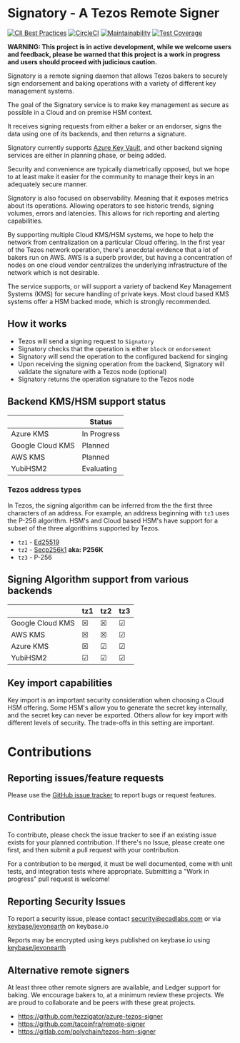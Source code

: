 # Signatory - A Tezos Remote Signer

[![CII Best Practices](https://bestpractices.coreinfrastructure.org/projects/2778/badge)](https://bestpractices.coreinfrastructure.org/projects/2778)
[![CircleCI](https://circleci.com/gh/ecadlabs/signatory.svg?style=svg)](https://circleci.com/gh/ecadlabs/signatory)
[![Maintainability](https://api.codeclimate.com/v1/badges/c1304869331b687e0aba/maintainability)](https://codeclimate.com/github/ecadlabs/signatory/maintainability)
[![Test Coverage](https://api.codeclimate.com/v1/badges/c1304869331b687e0aba/test_coverage)](https://codeclimate.com/github/ecadlabs/signatory/test_coverage)

__WARNING: This project is in active development, while we welcome users and
feedback, please be warned that this project is a work in progress and users
should proceed with judicious caution.__

Signatory is a remote signing daemon that allows Tezos bakers to securely sign
endorsement and baking operations with a variety of different key management
systems.

The goal of the Signatory service is to make key management as secure as
possible in a Cloud and on premise HSM context.

It receives signing requests from either a baker or an endorser, signs the data
using one of its backends, and then returns a signature.

Signatory currently supports [Azure Key Vault][0], and other backend signing
services are either in planning phase, or being added.

Security and convenience are typically diametrically opposed, but we hope to at
least make it easier for the community to manage their keys in an adequately
secure manner.

Signatory is also focused on observability. Meaning that it exposes metrics
about its operations. Allowing operators to see historic trends, signing
volumes, errors and latencies. This allows for rich reporting and alerting
capabilities.

By supporting multiple Cloud KMS/HSM systems, we hope to help the network from
centralization on a particular Cloud offering. In the first year of the Tezos
network operation, there's anecdotal evidence that a lot of bakers run on AWS.
AWS is a superb provider, but having a concentration of nodes on one cloud
vendor centralizes the underlying infrastructure of the network which is not
desirable.

The service supports, or will support a variety of backend Key Management
Systems (KMS) for secure handling of private keys. Most cloud based KMS systems
offer a HSM backed mode, which is strongly recommended.

## How it works

* Tezos will send a signing request to `Signatory`
* Signatory checks that the operation is either `block` or `endorsement`
* Signatory will send the operation to the configured backend for singing
* Upon receiving the signing operation from the backend, Signatory will validate the signature with a Tezos node (optional)
* Signatory returns the operation signature to the Tezos node

## Backend KMS/HSM support status

|                  | Status      |
| ---------------- | ----------- |
| Azure KMS        | In Progress |
| Google Cloud KMS | Planned     |
| AWS KMS          | Planned     |
| YubiHSM2         | Evaluating  |

### Tezos address types

In Tezos, the signing algorithm can be inferred from the the first three
characters of an address. For example, an address beginning with `tz3` uses the
P-256 algorithm. HSM's and Cloud based HSM's have support for a subset of the
three algorithims supported by Tezos.

* `tz1` - [Ed25519](https://ed25519.cr.yp.to/)
* `tz2` - [Secp256k1](https://en.bitcoin.it/wiki/Secp256k1) __aka: P256K__
* `tz3` - P-256

## Signing Algorithm support from various backends

|                  | tz1 | tz2 | tz3 |
| ---------------- | --- | --- | --- |
| Google Cloud KMS | ☒   | ☒   | ☑   |
| AWS KMS          | ☒   | ☒   | ☑   |
| Azure KMS        | ☒   | ☑   | ☑   |
| YubiHSM2         | ☑   | ☑   | ☑   |

## Key import capabilities

Key import is an important security consideration when choosing a Cloud HSM
offering. Some HSM's allow you to generate the secret key internally, and the
secret key can never be exported. Others allow for key import with different
levels of security. The trade-offs in this setting are important.

# Contributions

## Reporting issues/feature requests

Please use the [GitHub issue
tracker](https://github.com/ecadlabs/signatory/issues) to report bugs or request
features.

## Contribution

To contribute, please check the issue tracker to see if an existing issue
exists for your planned contribution. If there's no Issue, please create one
first, and then submit a pull request with your contribution. 

For a contribution to be merged, it must be well documented, come with unit
tests, and integration tests where appropriate. Submitting a "Work in progress"
pull request is welcome!

## Reporting Security Issues

To report a security issue, please contact security@ecadlabs.com or
via [keybase/jevonearth][1] on keybase.io

Reports may be encrypted using keys published on keybase.io using 
[keybase/jevonearth][1]

## Alternative remote signers

At least three other remote signers are available, and Ledger support for
baking. We encourage bakers to, at a minimum review these projects. We
are proud to collaborate and be peers with these great projects.

* https://github.com/tezzigator/azure-tezos-signer
* https://github.com/tacoinfra/remote-signer
* https://gitlab.com/polychain/tezos-hsm-signer

[0]: https://azure.microsoft.com/en-ca/services/key-vault/
[1]: https://keybase.io/jevonearth
